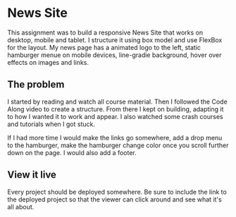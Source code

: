 # News Site

This assignment was to build a responsive News Site that works on desktop, mobile and tablet. I structure it using box model and use FlexBox for the layout. 
My news page has a animated logo to the left, static hamburger menue on mobile devices, line-gradie background, hover over effects on images and links.

## The problem

I started by reading and watch all course material. Then I followed the Code Along video to create a structure. From there I kept on building, adapting it to how I wanted it to work and appear. I also watched some crash courses and tutorials when I got stuck.

If I had more time I would make the links go somewhere, add a drop menu to the hamburger, make the hamburger change color once you scroll further down on the page. I would also add a footer.

## View it live
Every project should be deployed somewhere. Be sure to include the link to the deployed project so that the viewer can click around and see what it's all about.
